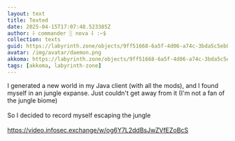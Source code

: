 ```yaml
---
layout: text
title: Texted
date: 2025-04-15T17:07:48.523385Z
author: ⸸ commander ░ nova ⸸ :~$
collection: texts
guid: https://labyrinth.zone/objects/9ff51668-6a5f-4d06-a74c-3bda5c5eb805
avatar: /img/avatar/daemon.png
akkoma: https://labyrinth.zone/objects/9ff51668-6a5f-4d06-a74c-3bda5c5eb805
tags: [akkoma, labyrinth-zone]
---
```


<p>I generated a new world in my Java client (with all the mods), and I found myself in an jungle expanse. Just couldn't get away from it (I'm not a fan of the jungle biome)<br><br>So I decided to record myself escaping the jungle<br><br><a href="https://video.infosec.exchange/w/og6Y7L2ddBsJwZVfEZoBcS" rel="ugc">https://video.infosec.exchange/w/og6Y7L2ddBsJwZVfEZoBcS</a></p>